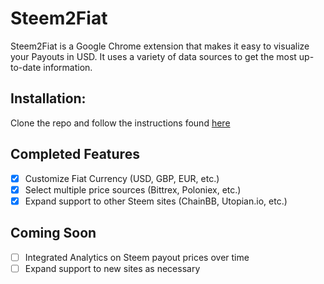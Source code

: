 # Steem2Fiat

Steem2Fiat is a Google Chrome extension that makes it easy to visualize your Payouts in USD. It uses a variety of data sources to get the most up-to-date information.

## Installation:
Clone the repo and follow the instructions found [here](https://stackoverflow.com/questions/24577024/install-chrome-extension-not-in-the-store "Install Instructions")

## Completed Features
- [x] Customize Fiat Currency (USD, GBP, EUR, etc.)
- [x] Select multiple price sources (Bittrex, Poloniex, etc.)
- [x] Expand support to other Steem sites (ChainBB, Utopian.io, etc.)

## Coming Soon
- [ ] Integrated Analytics on Steem payout prices over time
- [ ] Expand support to new sites as necessary
